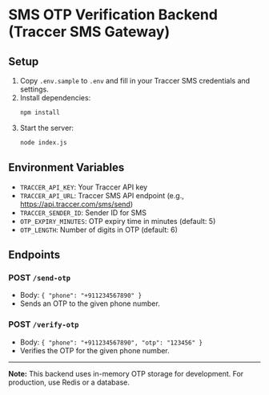 # SMS OTP Verification Backend (Traccer SMS Gateway)

## Setup

1. Copy `.env.sample` to `.env` and fill in your Traccer SMS credentials and settings.
2. Install dependencies:
   ```bash
   npm install
   ```
3. Start the server:
   ```bash
   node index.js
   ```

## Environment Variables
- `TRACCER_API_KEY`: Your Traccer API key
- `TRACCER_API_URL`: Traccer SMS API endpoint (e.g., https://api.traccer.com/sms/send)
- `TRACCER_SENDER_ID`: Sender ID for SMS
- `OTP_EXPIRY_MINUTES`: OTP expiry time in minutes (default: 5)
- `OTP_LENGTH`: Number of digits in OTP (default: 6)

## Endpoints

### POST `/send-otp`
- Body: `{ "phone": "+911234567890" }`
- Sends an OTP to the given phone number.

### POST `/verify-otp`
- Body: `{ "phone": "+911234567890", "otp": "123456" }`
- Verifies the OTP for the given phone number.

---
**Note:** This backend uses in-memory OTP storage for development. For production, use Redis or a database.
